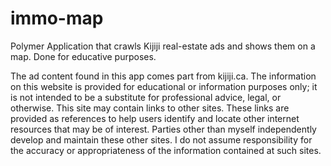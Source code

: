 # immo-map
Polymer Application that crawls Kijiji real-estate ads and shows them on a map. 
Done for educative purposes.

The ad content found in this app comes part from kijiji.ca.
The information on this website is provided for educational or information purposes only; it is not intended to be a substitute for professional advice, legal, or otherwise.
This site may contain links to other sites. These links are provided as references to help users identify and locate other internet resources that may be of interest.
Parties other than myself independently develop and maintain these other sites. I do not assume responsibility for the accuracy or appropriateness of the information contained at such sites.

